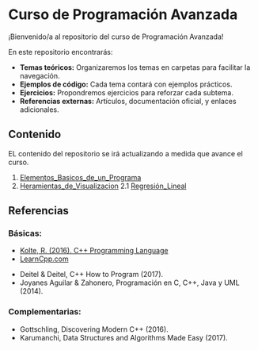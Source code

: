 # Curso de Programación Avanzada

¡Bienvenido/a al repositorio del curso de Programación Avanzada! 

En este repositorio encontrarás:

- **Temas teóricos:** Organizaremos los temas en carpetas para facilitar la navegación.
- **Ejemplos de código:** Cada tema contará con ejemplos prácticos.
- **Ejercicios:** Propondremos ejercicios para reforzar cada subtema.
- **Referencias externas:** Artículos, documentación oficial, y enlaces adicionales.

## Contenido
EL contenido del repositorio se irá actualizando a medida que avance el curso. 

1. [Elementos_Basicos_de_un_Programa](./Elementos_Basicos_de_un_Programa/README.md)
2. [Heramientas_de_Visualizacion](./Herramientas_de_Visualizacion)
2.1 [Regresión_Lineal](./Herramientas_de_Visualizacion/RegresiónLineal.md)

## Referencias

### Básicas:
- [Kolte, R. (2016). C++ Programming Language](https://roshankolte.wordpress.com/wp-content/uploads/2016/10/c2.pdf)
- [LearnCpp.com](https://www.learncpp.com/)
* Deitel & Deitel, C++ How to Program (2017).
* Joyanes Aguilar & Zahonero, Programación en C, C++, Java y UML (2014).
### Complementarias:
* Gottschling, Discovering Modern C++ (2016).
* Karumanchi, Data Structures and Algorithms Made Easy (2017).

